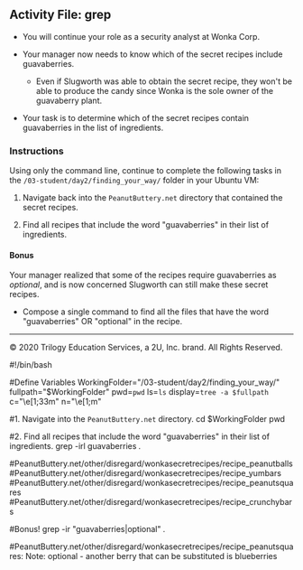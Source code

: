 ## Activity File: grep  
 
- You will continue your role as a security analyst at Wonka Corp.

- Your manager now needs to know which of the secret recipes include guavaberries. 

  - Even if Slugworth was able to obtain the secret recipe, they won't be able to produce the candy since Wonka is the sole owner of the guavaberry plant.

- Your task is to determine which of the secret recipes contain guavaberries in the list of ingredients.

### Instructions

 Using only the command line, continue to complete the following tasks in the `/03-student/day2/finding_your_way/` folder in your Ubuntu VM:

1. Navigate back into the `PeanutButtery.net` directory that contained the secret recipes. 

2. Find all recipes that include the word "guavaberries" in their list of ingredients.
    
#### Bonus

Your manager realized that some of the recipes require guavaberries as _optional_, and is now concerned Slugworth can still make these secret recipes.

- Compose a single command to find all the files that have the word "guavaberries" OR "optional" in the recipe. 
---
© 2020 Trilogy Education Services, a 2U, Inc. brand. All Rights Reserved.

#!/bin/bash

#Define Variables
WorkingFolder="/03-student/day2/finding_your_way/"
fullpath="$WorkingFolder"
pwd=`pwd`
ls=`ls`
display=`tree -a $fullpath`
c="\e[1;33m"
n="\e[1;m"

#1. Navigate into the `PeanutButtery.net` directory.
cd $WorkingFolder
pwd 

#2. Find all recipes that include the word "guavaberries" in their list of ingredients.
grep -irl guavaberries *.*

#PeanutButtery.net/other/disregard/wonkasecretrecipes/recipe_peanutballs
#PeanutButtery.net/other/disregard/wonkasecretrecipes/recipe_yumbars
#PeanutButtery.net/other/disregard/wonkasecretrecipes/recipe_peanutsquares
#PeanutButtery.net/other/disregard/wonkasecretrecipes/recipe_crunchybars

#Bonus!
grep -ir "guavaberries\|optional" *.*

#PeanutButtery.net/other/disregard/wonkasecretrecipes/recipe_peanutsquares: Note: optional - another berry that can be substituted is blueberries

